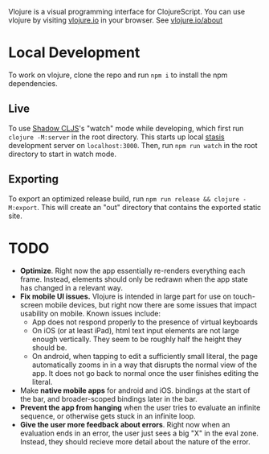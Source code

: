 Vlojure is a visual programming interface for ClojureScript. You can use vlojure by visiting [vlojure.io](https://vlojure.io) in your browser. See [vlojure.io/about](https://vlojure.io/about)


# Local Development
To work on vlojure, clone the repo and run `npm i` to install the npm dependencies.

## Live
To use [Shadow CLJS](https://github.com/thheller/shadow-cljs)'s "watch" mode while developing, which first run `clojure -M:server` in the root directory. This starts up local [stasis](https://github.com/magnars/stasis) development server on `localhost:3000`. Then, run `npm run watch` in the root directory to start  in watch mode.

## Exporting
To export an optimized release build,  run `npm run release && clojure -M:export`. This will create an "out" directory that contains the exported static site.


# TODO
* **Optimize**. Right now the app essentially re-renders everything each frame. Instead, elements should only be redrawn when the app state has changed in a relevant way.
* **Fix mobile UI issues.** Vlojure is intended in large part for use on touch-screen mobile devices, but right now there are some issues that impact usability on mobile. Known issues include:
  * App does not respond properly to the presence of virtual keyboards
  * On iOS (or at least iPad), html  text input elements are not large enough vertically. They seem to be roughly half the height they should be.
  * On android, when tapping to edit a sufficiently small literal, the page automatically zooms in in a way that disrupts the normal view of the app. It does not go back to normal once the user finishes editing the literal.
* Make **native mobile apps** for android and iOS.
bindings at the start of the bar, and broader-scoped bindings later in the bar.
* **Prevent the app from hanging** when the user tries to evaluate an infinite sequence, or otherwise gets stuck in an infinite loop.
* **Give the user more feedback about errors**. Right now when an evaluation ends in an error, the user just sees a big "X" in the eval zone. Instead, they should recieve more detail about the nature of the error.
